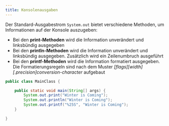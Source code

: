 ```yaml
---
title: Konsolenausgaben
---
```


Der Standard-Ausgabestrom `System.out` bietet verschiedene Methoden, um Informationen auf der Konsole auszugeben:
- Bei den **print-Methoden** wird die Information unverändert und linksbündig ausgegeben
- Bei den **println-Methoden** wird die Information unverändert und linksbündig ausgegeben. Zusätzlich wird ein Zeilenumbruch ausgeführt
- Bei den **printf-Methoden** wird die Information formatiert ausgegeben. Die Formatierungsregeln sind nach dem Muster _[flags]\[width][.precision]conversion-character_ 
aufgebaut

```java
public class MainClass {

    public static void main(String[] args) {
        System.out.print("Winter is Coming");
        System.out.println("Winter is Coming");
        System.out.printf("%25S", "Winter is Coming");
    }

}
```
